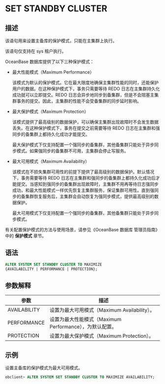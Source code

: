 # SET STANDBY CLUSTER

## 描述

该语句用来设置主备库的保护模式，只能在主集群上执行。

该语句仅支持在 sys 租户执行。

OceanBase 数据库提供了以下三种保护模式：

* 最大性能模式（Maximum Performance）

  该模式为默认的保护模式。它在最大限度地确保主集群性能的同时，还能保护用户的数据。在这种保护模式下，事务只需要等待 REDO 日志在主集群持久化成功就可以立即提交。REDO 日志会异步地同步到备集群，但是不会阻塞主集群事务的提交。因此，主集群的性能不会受备集群的同步延时影响。
  
* 最大保护模式（Maximum Protection）

  该模式提供了最高级别的数据保护，可以确保主集群出现故障时不会发生数据丢失。在这种保护模式下，事务在提交之前需要等待 REDO 日志在主集群和强同步的备集群上都持久化成功才能提交。

  最大保护模式下仅支持配置一个强同步的备集群，其他备集群只能处于异步同步模式。如果强同步的备集群不可用，主集群会停止写服务。
  
* 最大可用模式（Maximum Availability）

  该模式在不损失集群可用性的前提下提供了最高级别的数据保护。默认情况下，事务需要等待 REDO 日志在主集群和强同步的备集群上都持久化成功后才能提交。当感知到强同步的备集群出现故障时，主集群不用再等待日志强同步成功，和最大性能模式一样优先恢复主集群服务，保证集群可用性。直到强同步的备集群恢复服务后，主集群会自动恢复为强同步模式，提供最高级别的数据保护。

  最大可用模式下仅支持配置一个强同步的备集群，其他备集群只能处于异步同步模式。
  
有关配置保护模式的方法与使用场景，请参见《OceanBase 数据库 管理员指南》中的 **保护模式** 章节。

## 语法

```sql
ALTER SYSTEM SET STANDBY CLUSTER TO MAXIMIZE
{AVAILABILITY | PERFORMANCE | PROTECTION};
```

## 参数解释

|    **参数**    |                **描述**              |
|--------------|---------------------------------------|
| AVAILABILITY | 设置为最大可用模式（Maximum Availability）。      |
| PERFORMANCE  | 设置为最大性能模式（Maximum Performance），为默认配置。 |
| PROTECTION   | 设置为最大保护模式（Maximum Protection）。        |

## 示例

设置主备库的保护模式为最大可用模式。

```sql
obclient> ALTER SYSTEM SET STANDBY CLUSTER TO MAXIMIZE AVAILABILITY;
```
